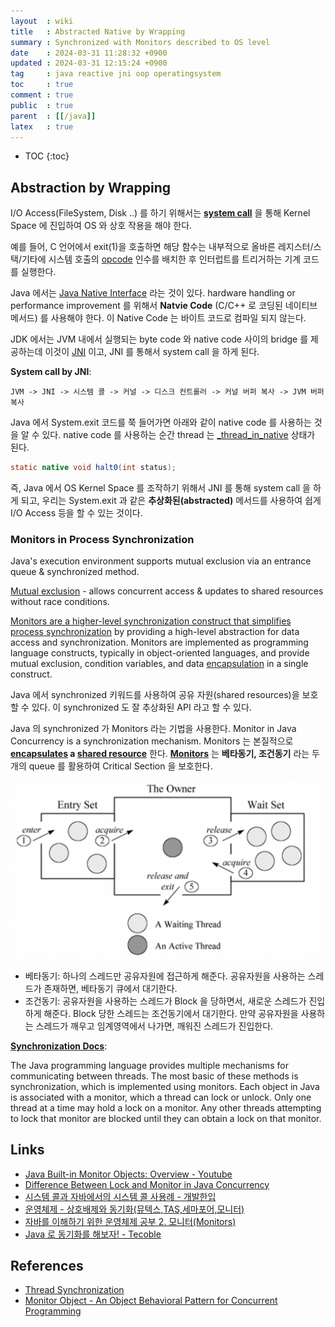 ```yaml
---
layout  : wiki
title   : Abstracted Native by Wrapping
summary : Synchronized with Monitors described to OS level
date    : 2024-03-31 11:28:32 +0900
updated : 2024-03-31 12:15:24 +0900
tag     : java reactive jni oop operatingsystem
toc     : true
comment : true
public  : true
parent  : [[/java]]
latex   : true
---
```

* TOC
{:toc}

## Abstraction by Wrapping

I/O Access(FileSystem, Disk ..) 를 하기 위해서는 __[system call](https://baekjungho.github.io/wiki/operatingsystem/os-system-call/)__ 을 통해 Kernel Space 에 진입하여 OS 와 상호 작용을 해야 한다.

예를 들어, C 언어에서 exit(1)을 호출하면 해당 함수는 내부적으로 올바른 레지스터/스택/기타에 시스템 호출의 [opcode](https://en.wikipedia.org/wiki/Opcode) 인수를 배치한 후 인터럽트를 트리거하는 기계 코드를 실행한다.

Java 에서는 [Java Native Interface](https://www.baeldung.com/jni) 라는 것이 있다. hardware handling or performance improvement 를 위해서 __Natvie Code__ (C/C++ 로 코딩된 네이티브 메서드) 를 사용해야 한다. 이 Native Code 는 바이트 코드로 컴파일 되지 않는다.

JDK 에서는 JVM 내에서 실행되는 byte code 와 native code 사이의 bridge 를 제공하는데 이것이 [JNI](https://docs.oracle.com/en/java/javase/21/docs/specs/jni/functions.html) 이고, JNI 를 통해서 system call 을 하게 된다.

__System call by JNI__:

```
JVM -> JNI -> 시스템 콜 -> 커널 -> 디스크 컨트롤러 -> 커널 버퍼 복사 -> JVM 버퍼 복사
```

Java 에서 System.exit 코드를 쭉 들어가면 아래와 같이 native code 를 사용하는 것을 알 수 있다. native code 를 사용하는 순간 thread 는 [_thread_in_native](https://hg.openjdk.org/jdk8u/jdk8u/hotspot/file/312e113bc3ed/src/share/vm/utilities/globalDefinitions.hpp#l852) 상태가 된다.

```java
static native void halt0(int status);
```

즉, Java 에서 OS Kernel Space 를 조작하기 위해서 JNI 를 통해 system call 을 하게 되고, 우리는 System.exit 과 같은 __추상화된(abstracted)__ 메서드를 사용하여 쉽게 I/O Access 등을 할 수 있는 것이다.

### Monitors in Process Synchronization

Java's execution environment supports mutual exclusion via an entrance queue & synchronized method.

[Mutual exclusion](https://en.wikipedia.org/wiki/Mutual_exclusion) - allows concurrent access & updates to shared resources without race conditions.

[Monitors are a higher-level synchronization construct that simplifies process synchronization](https://www.geeksforgeeks.org/monitors-in-process-synchronization/) by providing a high-level abstraction for data access and synchronization. Monitors are implemented as programming language constructs, typically in object-oriented languages, and provide mutual exclusion, condition variables, and data [encapsulation](https://baekjungho.github.io/wiki/oop/oop-encapsulation/) in a single construct.

Java 에서 synchronized 키워드를 사용하여 공유 자원(shared resources)을 보호 할 수 있다. 이 synchronized 도 잘 추상화된 API 라고 할 수 있다.

Java 의 synchronized 가 Monitors 라는 기법을 사용한다. Monitor in Java Concurrency is a synchronization mechanism. Monitors 는 본질적으로 __[encapsulates](https://baekjungho.github.io/wiki/oop/oop-encapsulation/) a [shared resource](https://baekjungho.github.io/wiki/spring/spring-concurrency/)__ 한다.
__[Monitors](https://docs.oracle.com/javase/7/docs/api/javax/management/monitor/Monitor.html)__ 는 __베타동기, 조건동기__ 라는 두개의 queue 를 활용하여 Critical Section 을 보호한다.

![](/resource/wiki/java-abstraction-by-wrapping/monitor.png)

- 베타동기: 하나의 스레드만 공유자원에 접근하게 해준다. 공유자원을 사용하는 스레드가 존재하면, 베타동기 큐에서 대기한다.
- 조건동기: 공유자원을 사용하는 스레드가 Block 을 당하면서, 새로운 스레드가 진입하게 해준다. Block 당한 스레드는 조건동기에서 대기한다. 만약 공유자원을 사용하는 스레드가 깨우고 임계영역에서 나가면, 깨워진 스레드가 진입한다.

__[Synchronization Docs](https://docs.oracle.com/javase/specs/jls/se17/html/jls-17.html#jls-17.1)__:

The Java programming language provides multiple mechanisms for communicating between threads. The most basic of these methods is synchronization, which is implemented using monitors. Each object in Java is associated with a monitor, which a thread can lock or unlock. Only one thread at a time may hold a lock on a monitor. Any other threads attempting to lock that monitor are blocked until they can obtain a lock on that monitor.

## Links

- [Java Built-in Monitor Objects: Overview - Youtube](https://www.youtube.com/watch?v=NJ_ga8RlCr4)
- [Difference Between Lock and Monitor in Java Concurrency](https://www.geeksforgeeks.org/difference-between-lock-and-monitor-in-java-concurrency/)
- [시스템 콜과 자바에서의 시스템 콜 사용례 - 개발한입](https://brewagebear.github.io/java-syscall-and-io/)
- [운영체제 - 상호배제와 동기화(뮤텍스,TAS,세마포어,모니터)](https://coding-start.tistory.com/201)
- [자바를 이해하기 위한 운영체제 공부 2. 모니터(Monitors)](https://m.blog.naver.com/gngh0101/221174237333)
- [Java 로 동기화를 해보자! - Tecoble](https://tecoble.techcourse.co.kr/post/2021-10-23-java-synchronize/)

## References

- [Thread Synchronization](https://www.artima.com/insidejvm/ed2/threadsynch.html)
- [Monitor Object - An Object Behavioral Pattern for Concurrent Programming](https://www.dre.vanderbilt.edu/~schmidt/PDF/monitor.pdf)